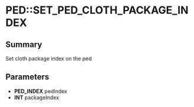 # PED::SET_PED_CLOTH_PACKAGE_INDEX

## Summary
Set cloth package index on the ped

## Parameters
* **PED_INDEX** pedIndex
* **INT** packageIndex